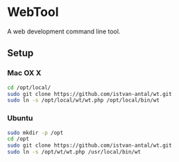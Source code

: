 WebTool
==================

A web development command line tool.

Setup
-----

### Mac OX X

```bash
cd /opt/local/
sudo git clone https://github.com/istvan-antal/wt.git
sudo ln -s /opt/local/wt/wt.php /opt/local/bin/wt
````

### Ubuntu

```bash
sudo mkdir -p /opt
cd /opt
sudo git clone https://github.com/istvan-antal/wt.git
sudo ln -s /opt/wt/wt.php /usr/local/bin/wt
````